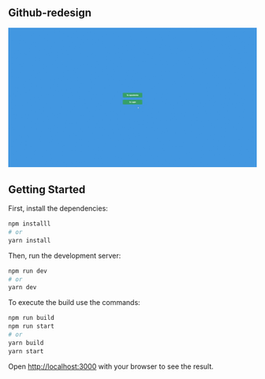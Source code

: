 ## Github-redesign
 <p align="center">
  <img src="https://github.com/DiegoSouza7/github-redesign/blob/main/Github-redisign.gif" alt="github-redesign" />
 <p/>

## Getting Started

First, install the dependencies:

```bash
npm installl
# or
yarn install

```
Then, run the development server:
```bash
npm run dev
# or
yarn dev
```

To execute the build use the commands:

```bash
npm run build
npm run start
# or
yarn build
yarn start
```
Open [http://localhost:3000](http://localhost:3000) with your browser to see the result.
